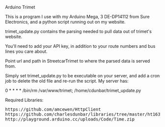 Arduino Trimet

This is a program I use with my Arduino Mega, 3 DE-DP14112 from Sure Electronics, and a python script running
out on my website.

trimet_update.py contains the parsing needed to pull data out of trimet's website.

You'll need to add your API key, in addition to your route numbers and bus lines you care about.

Point url and path in StreetcarTrimet to where the parsed data is served from.


Simply set trimet_update.py to be executable on your server, and add a cron job to delete the old file and
re-run the script.  My server has:

0 * * * * /bin/rm /var/www/trimet; /home/cdunbar/trimet_update.py


Required Libraries:
<pre>
https://github.com/amcewen/HttpClient
https://github.com/charlesdunbar/libraries/tree/master/ht1632c
http://playground.arduino.cc/uploads/Code/Time.zip
</pre>
